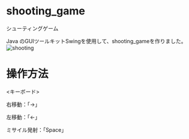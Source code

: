 # shooting_game
シューティングゲーム

Java のGUIツールキットSwingを使用して、shooting_gameを作りました。
![shooting](https://user-images.githubusercontent.com/43311555/61576008-da304880-ab0e-11e9-8988-3f09224f0308.gif)


# 操作方法
<キーボード>

  右移動：「→」
  
  左移動：「←」
  
  ミサイル発射：「Space」
